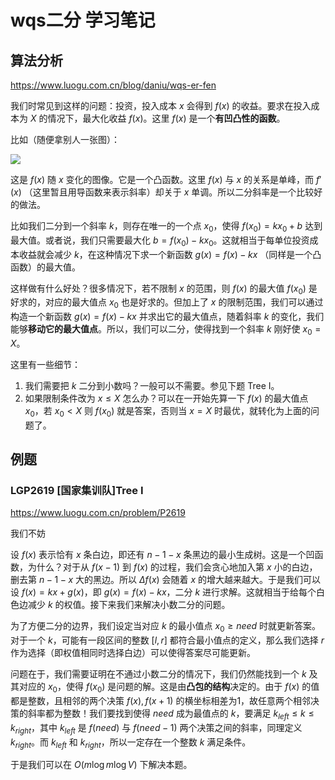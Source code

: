 # wqs二分 学习笔记

## 算法分析

<https://www.luogu.com.cn/blog/daniu/wqs-er-fen>

我们时常见到这样的问题：投资，投入成本 $x$ 会得到 $f(x)$ 的收益。要求在投入成本为 $X$ 的情况下，最大化收益 $f(x)$。这里 $f(x)$ 是一个**有凹凸性的函数**。

比如（随便拿别人一张图）：

![](https://i.bmp.ovh/imgs/2021/07/9964600c52d3ea53.png)

这是 $f(x)$ 随 $x$ 变化的图像。它是一个凸函数。这里 $f(x)$ 与 $x$ 的关系是单峰，而 $f'(x)$ （这里暂且用导函数来表示斜率）却关于 $x$ 单调。所以二分斜率是一个比较好的做法。

比如我们二分到一个斜率 $k$，则存在唯一的一个点 $x_0$，使得 $f(x_0)=kx_0+b$ 达到最大值。或者说，我们只需要最大化 $b=f(x_0)-kx_0$。这就相当于每单位投资成本收益就会减少 $k$，在这种情况下求一个新函数 $g(x)=f(x)-kx$ （同样是一个凸函数）的最大值。

这样做有什么好处？很多情况下，若不限制 $x$ 的范围，则 $f(x)$ 的最大值 $f(x_0)$ 是好求的，对应的最大值点 $x_0$ 也是好求的。但加上了 $x$ 的限制范围，我们可以通过构造一个新函数 $g(x)=f(x)-kx$ 并求出它的最大值点，随着斜率 $k$ 的变化，我们能够**移动它的最大值点**。所以，我们可以二分，使得找到一个斜率 $k$ 刚好使 $x_0=X$。

这里有一些细节：

1. 我们需要把 $k$ 二分到小数吗？一般可以不需要。参见下题 Tree I。
2. 如果限制条件改为 $x\le X$ 怎么办？可以在一开始先算一下 $f(x)$ 的最大值点 $x_0$，若 $x_0 < X$ 则 $f(x_0)$ 就是答案，否则当 $x=X$ 时最优，就转化为上面的问题了。

## 例题

### LGP2619 [国家集训队]Tree I

<https://www.luogu.com.cn/problem/P2619>

我们不妨

设 $f(x)$ 表示恰有 $x$ 条白边，即还有 $n-1-x$ 条黑边的最小生成树。这是一个凹函数，为什么？对于从 $f(x-1)$ 到 $f(x)$ 的过程，我们会贪心地加入第 $x$ 小的白边，删去第 $n-1-x$ 大的黑边。所以 $\Delta f(x)$ 会随着 $x$ 的增大越来越大。于是我们可以设 $f(x)=kx+g(x)$，即 $g(x)=f(x)-kx$，二分 $k$ 进行求解。这就相当于给每个白色边减少 $k$ 的权值。接下来我们来解决小数二分的问题。

为了方便二分的边界，我们设定当对应 $k$ 的最小值点 $x_0 \ge need$ 时就更新答案。对于一个 $k$，可能有一段区间的整数 $[l,r]$ 都符合最小值点的定义，那么我们选择 $r$ 作为选择（即权值相同时选择白边）可以使得答案尽可能更新。

问题在于，我们需要证明在不通过小数二分的情况下，我们仍然能找到一个 $k$ 及其对应的 $x_0$，使得 $f(x_0)$ 是问题的解。这是由**凸包的结构**决定的。由于 $f(x)$ 的值都是整数，且相邻的两个决策 $f(x),f(x+1)$ 的横坐标相差为1，故任意两个相邻决策的斜率都为整数！我们要找到使得 $need$ 成为最值点的 $k$，要满足 $k_{left}\le k\le k_{right}$，其中 $k_{left}$ 是 $f(need)$ 与 $f(need-1)$ 两个决策之间的斜率，同理定义 $k_{right}$。而 $k_{left}$ 和 $k_{right}$，所以一定存在一个整数 $k$ 满足条件。

于是我们可以在 $O(m\log m\log V)$ 下解决本题。